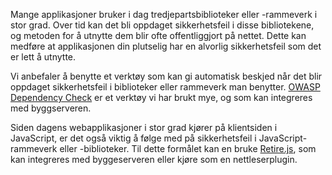 Mange applikasjoner bruker i dag tredjepartsbiblioteker eller -rammeverk i stor grad. Over tid kan det bli oppdaget sikkerhetsfeil i disse bibliotekene, og metoden for å utnytte dem blir ofte offentliggjort på nettet. Dette kan medføre at applikasjonen din plutselig har en alvorlig sikkerhetsfeil som det er lett å utnytte.

Vi anbefaler å benytte et verktøy som kan gi automatisk beskjed når det blir oppdaget sikkerhetsfeil i biblioteker eller rammeverk man benytter. [OWASP Dependency Check](https://www.owasp.org/index.php/OWASP_Dependency_Check) er et verktøy vi har brukt mye, og som kan integreres med byggserveren.

Siden dagens webapplikasjoner i stor grad kjører på klientsiden i JavaScript, er det også viktig å følge med på sikkerhetsfeil i JavaScript-rammeverk eller -biblioteker. Til dette formålet kan en bruke [Retire.js](http://retirejs.github.io/retire.js/), som kan integreres med byggeserveren eller kjøre som en nettleserplugin.
